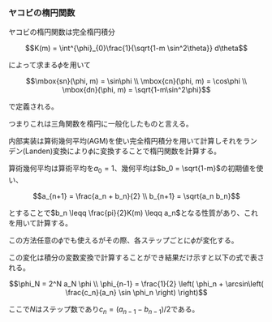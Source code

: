 ### ヤコビの楕円関数
ヤコビの楕円関数は完全楕円積分
```math
K(m) = \int^{\phi}_{0}\frac{1}{\sqrt{1-m \sin^2\theta}} d\theta
```
によって求まる$\phi$を用いて
```math
\mbox{sn}(\phi, m) = \sin\phi \\
\mbox{cn}(\phi, m) = \cos\phi \\
\mbox{dn}(\phi, m) = \sqrt{1-m\sin^2\phi}
```
で定義される。

つまりこれは三角関数を楕円に一般化したものと言える。

内部実装は算術幾何平均(AGM)を使い完全楕円積分を用いて計算しそれをランデン(Landen)変換により$\phi$に変換することで楕円関数を計算する。

算術幾何平均は算術平均を$a_0 = 1$、幾何平均は$b_0 = \sqrt{1-m}$の初期値を使い、
```math
a_{n+1} = \frac{a_n + b_n}{2} \\
b_{n+1} = \sqrt{a_n b_n}
```
とすることで$b_n \leqq \frac{pi}{2}K(m) \leqq a_n$となる性質があり、これを用いて計算する。

この方法任意の$\phi$でも使えるがその際、各ステップごとに$\phi$が変化する。

この変化は積分の変数変換で計算することができ結果だけ示すと以下の式で表される。
```math
\phi_N = 2^N a_N \phi \\
\phi_{n-1} = \frac{1}{2} \left( \phi_n + \arcsin\left( \frac{c_n}{a_n} \sin \phi_n \right) \right)
```
ここで$N$はステップ数であり$c_n = (a_{n-1} - b_{n-1})/2$である。
